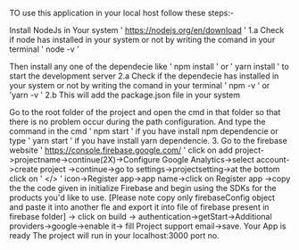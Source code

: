 TO use this application in your local host follow these steps:-

Install NodeJs in Your system ' https://nodejs.org/en/download ' 1.a Check if node has installed in your system or not by writing the comand in your terminal ' node -v '

Then install any one of the dependecie like ' npm install ' or ' yarn install ' to start the development server
2.a Check if the dependecie has installed in your system or not by writing the comand in your terminal ' npm -v ' or 'yarn -v ' 2.b This will add the package.json file in your system

Go to the root folder of the project and open the cmd in that folder so that there is no problem occur during the path configuration. And type the command in the cmd ' npm start ' if you have install npm dependencie or type ' yarn start ' if you have install yarn dependencie.
3. Go to the firebase website ' https://console.firebase.google.com/ ' 
click on add project->projectname->continue(2X)->Configure Google Analytics->select account->create project
->continue->go to settings->projectsetting->at the bottom click on ' </> '  icon->Register app->app name->click on Register app
->copy the the code given in  initialize Firebase and begin using the SDKs for the products you'd like to use. [Please note copy only firebaseConfig object and paste it into another fle and export it into file of firebase present in firebase folder] ->  click on build -> authentication->getStart->Additional providers->google->enable it-> fill Project support email->save. 
Your App is ready 
The project will run in your localhost:3000 port no.